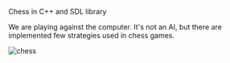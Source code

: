 Chess in C++ and SDL library

We are playing against the computer. It's not an AI, but there are implemented few strategies used in chess games. 

![chess](https://i.imgur.com/jAoLspe.png)

